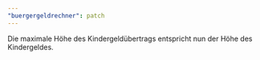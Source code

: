 ```yaml
---
"buergergeldrechner": patch
---
```


Die maximale Höhe des Kindergeldübertrags entspricht nun der Höhe des Kindergeldes.
